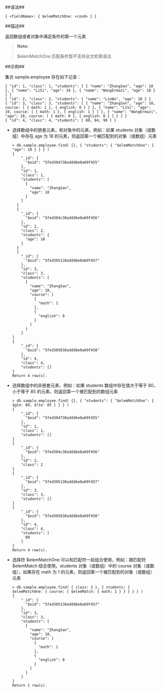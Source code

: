 
##语法##

```lang-json
{ <fieldName>: { $elemMatchOne: <cond> } }
```

##描述##

返回数组或者对象中满足条件的第一个元素

> **Note:**
>
> $elemMatchOne 匹配条件暂不支持全文检索语法

##示例##

集合 sample.employee 存在如下记录：

```lang-javascript
{ "id": 1, "class": 1, "students": [ { "name": "ZhangSan", "age": 18 }, { "name": "LiSi", "age": 19 }, { "name": "WangErmazi", "age": 18 } ] }
{ "id": 2, "class": 2, "students": { "name": "LinWu", "age": 18 } }
{ "id": 3, "class": 3, "students": [ { "name": "ZhangSan", "age": 18, course: [ { math: 1 }, { english: 0 } ] }, { "name": "LiSi", "age": 19, course: [ { math: 1 }, { english: 1 } ] }, { "name": "WangErmazi", "age": 18, course: [ { math: 0 }, { english: 0 } ] } ] }
{ "id": 4, "class": 4, "students": [ 80, 84, 90 ] }
```

* 选择数组中的嵌套元素，和对象中的元素，例如：如果 students 对象（或数组）中存在 age 为 18 的元素，则返回第一个被匹配到的对象（或数组）元素

  ```lang-javascript
  > db.sample.employee.find( {}, { "students": { "$elemMatchOne": { "age": 18 } } } )
  {
      "_id": {
        "$oid": "5fed304738adddbe0a69f455"
      },
      "id": 1,
      "class": 1,
      "students": [
        {
          "name": "ZhangSan",
          "age": 18
        }
      ]
    }
    {
      "_id": {
        "$oid": "5fed304c38adddbe0a69f456"
      },
      "id": 2,
      "class": 2,
      "students": {
        "age": 18
      }
    }
    {
      "_id": {
        "$oid": "5fed305138adddbe0a69f457"
      },
      "id": 3,
      "class": 3,
      "students": [
        {
          "name": "ZhangSan",
          "age": 18,
          "course": [
            {
              "math": 1
            },
            {
              "english": 0
            }
          ]
        }
      ]
  }
  {
      "_id": {
        "$oid": "5fed305838adddbe0a69f458"
      },
      "id": 4,
      "class": 4,
      "students": []
  }
  Return 4 row(s).
  ```

* 选择数组中的非嵌套元素，例如：如果 students 数组中存在值大于等于 80，小于等于 85 的元素，则返回第一个被匹配到的数组元素

  ```lang-javascript
  > db.sample.employee.find( {}, { "students": { "$elemMatchOne": { $gte: 80, $lte: 85 } } } )
  {
      "_id": {
        "$oid": "5fed304738adddbe0a69f455"
      },
      "id": 1,
      "class": 1,
      "students": []
  }
  {
      "_id": {
        "$oid": "5fed304c38adddbe0a69f456"
      },
      "id": 2,
      "class": 2
  }
  {
      "_id": {
        "$oid": "5fed305138adddbe0a69f457"
      },
      "id": 3,
      "class": 3,
      "students": []
  }
  {
      "_id": {
        "$oid": "5fed305838adddbe0a69f458"
      },
      "id": 4,
      "class": 4,
      "students": [
        80
      ]
  }
  Return 4 row(s).
  ```

* 选择符 $elemMatchOne 可以和匹配符一起组合使用，例如：跟匹配符 $elemMatch 结合使用，students 对象（或数组）中的 course 对象（或数组），如果存在 math 为 1 的元素，则返回第一个被匹配到的对象（或数组）元素

  ```lang-javascript
  > db.sample.employee.find( { class: 3 }, { students: { $elemMatchOne: { course: { $elemMatch: { math: 1 } } } } } )
  {
      "_id": {
        "$oid": "5fed305138adddbe0a69f457"
      },
      "id": 3,
      "class": 3,
      "students": [
        {
          "name": "ZhangSan",
          "age": 18,
          "course": [
            {
              "math": 1
            },
            {
              "english": 0
            }
          ]
        }
      ]
  }
  Return 1 row(s).
  ```

